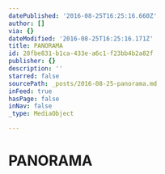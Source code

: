 ```yaml
---
datePublished: '2016-08-25T16:25:16.660Z'
author: []
via: {}
dateModified: '2016-08-25T16:25:16.171Z'
title: PANORAMA
id: 28fbe831-b1ca-433e-a6c1-f23bb4b2a82f
publisher: {}
description: ''
starred: false
sourcePath: _posts/2016-08-25-panorama.md
inFeed: true
hasPage: false
inNav: false
_type: MediaObject

---
```

# PANORAMA